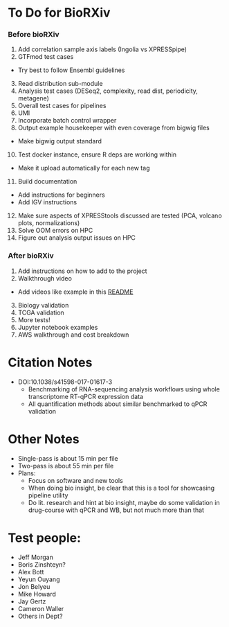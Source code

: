 # To Do for BioRXiv
<!--- Finished
Bio insight section
Export single summary images
  - Fix so it doesn't keep subplots as it goes
-->

### Before bioRXiv
1. Add correlation sample axis labels (Ingolia vs XPRESSpipe)
2. GTFmod test cases
  - Try best to follow Ensembl guidelines
3. Read distribution sub-module
4. Analysis test cases (DESeq2, complexity, read dist, periodicity, metagene)
5. Overall test cases for pipelines
6. UMI
7. Incorporate batch control wrapper
9. Output example housekeeper with even coverage from bigwig files
  - Make bigwig output standard
10. Test docker instance, ensure R deps are working within
  - Make it upload automatically for each new tag
11. Build documentation
  - Add instructions for beginners
  - Add IGV instructions
12. Make sure aspects of XPRESStools discussed are tested (PCA, volcano plots, normalizations)
13. Solve OOM errors on HPC
14. Figure out analysis output issues on HPC


### After bioRXiv
1. Add instructions on how to add to the project
2. Walkthrough video
  - Add videos like example in this [README](https://github.com/manubot/manubot)
3. Biology validation
4. TCGA validation
5. More tests!
6. Jupyter notebook examples
7. AWS walkthrough and cost breakdown




# Citation Notes
- DOI:10.1038/s41598-017-01617-3
  - Benchmarking of RNA-sequencing analysis workflows using whole transcriptome RT-qPCR expression data
  - All quantification methods about similar benchmarked to qPCR validation

# Other Notes
- Single-pass is about 15 min per file
- Two-pass is about 55 min per file
- Plans:
  - Focus on software and new tools
  - When doing bio insight, be clear that this is a tool for showcasing pipeline utility
  - Do lit. research and hint at bio insight, maybe do some validation in drug-course with qPCR and WB, but not much more than that


# Test people:
- Jeff Morgan
- Boris Zinshteyn?
- Alex Bott
- Yeyun Ouyang
- Jon Belyeu
- Mike Howard
- Jay Gertz
- Cameron Waller
- Others in Dept?
